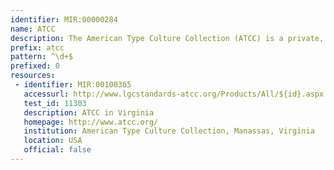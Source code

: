 ```yaml
---
identifier: MIR:00000284
name: ATCC
description: The American Type Culture Collection (ATCC) is a private, nonprofit biological resource center whose mission focuses on the acquisition, authentication, production, preservation, development and distribution of standard reference microorganisms, cell lines and other materials for research in the life sciences.
prefix: atcc
pattern: ^\d+$
prefixed: 0
resources:
 - identifier: MIR:00100365
   accessurl: http://www.lgcstandards-atcc.org/Products/All/${id}.aspx
   test_id: 11303
   description: ATCC in Virginia
   homepage: http://www.atcc.org/
   institution: American Type Culture Collection, Manassas, Virginia
   location: USA
   official: false
---
```

